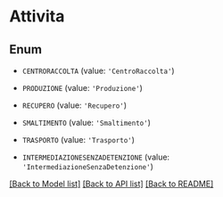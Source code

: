 # Attivita


## Enum

* `CENTRORACCOLTA` (value: `'CentroRaccolta'`)

* `PRODUZIONE` (value: `'Produzione'`)

* `RECUPERO` (value: `'Recupero'`)

* `SMALTIMENTO` (value: `'Smaltimento'`)

* `TRASPORTO` (value: `'Trasporto'`)

* `INTERMEDIAZIONESENZADETENZIONE` (value: `'IntermediazioneSenzaDetenzione'`)

[[Back to Model list]](../README.md#documentation-for-models) [[Back to API list]](../README.md#documentation-for-api-endpoints) [[Back to README]](../README.md)


